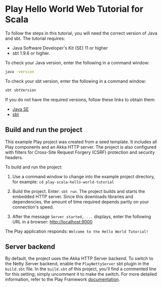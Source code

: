 # Play Hello World Web Tutorial for Scala

To follow the steps in this tutorial, you will need the correct version of Java and sbt. The tutorial requires:

* Java Software Developer's Kit (SE) 11 or higher
* sbt 1.9.6 or higher.

To check your Java version, enter the following in a command window:

```bash
java -version
```

To check your sbt version, enter the following in a command window:

```bash
sbt sbtVersion
```

If you do not have the required versions, follow these links to obtain them:

* [Java SE](https://adoptium.net/)
* [sbt](http://www.scala-sbt.org/download.html)

## Build and run the project

This example Play project was created from a seed template. It includes all Play components and an Akka HTTP server. The project is also configured with filters for Cross-Site Request Forgery (CSRF) protection and security headers.

To build and run the project:

1. Use a command window to change into the example project directory, for example: `cd play-scala-hello-world-tutorial`

2. Build the project. Enter: `sbt run`. The project builds and starts the embedded HTTP server. Since this downloads libraries and dependencies, the amount of time required depends partly on your connection's speed.

3. After the message `Server started, ...` displays, enter the following URL in a browser: <http://localhost:9000>

The Play application responds: `Welcome to the Hello World Tutorial!`

## Server backend

By default, the project uses the Akka HTTP Server backend. To switch to the Netty Server backend, enable the `PlayNettyServer` sbt plugin in the `build.sbt` file.
In the `build.sbt` of this project, you'll find a commented line for this setting; simply uncomment it to make the switch.
For more detailed information, refer to the Play Framework [documentation](https://www.playframework.com/documentation/3.0.x/Server).
